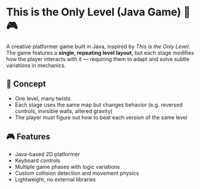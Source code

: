 # This is the Only Level (Java Game) 🐘🎮

A creative platformer game built in Java, inspired by *This is the Only Level*. The game features a **single, repeating level layout**, but each stage modifies how the player interacts with it — requiring them to adapt and solve subtle variations in mechanics.

## 🧠 Concept

- One level, many twists
- Each stage uses the same map but changes behavior (e.g. reversed controls, invisible walls, altered gravity)
- The player must figure out how to beat each version of the same level

## 🎮 Features

- Java-based 2D platformer
- Keyboard controls
- Multiple game phases with logic variations
- Custom collision detection and movement physics
- Lightweight, no external libraries
  
